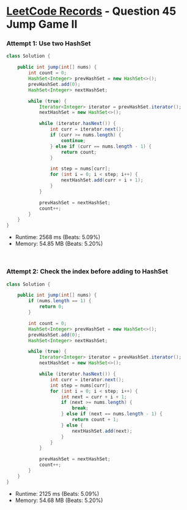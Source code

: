 # [LeetCode Records](../../README.md) - Question 45 Jump Game II

### Attempt 1: Use two HashSet
```java
class Solution {

    public int jump(int[] nums) {
        int count = 0;
        HashSet<Integer> prevHashSet = new HashSet<>();
        prevHashSet.add(0);
        HashSet<Integer> nextHashSet;

        while (true) {
            Iterator<Integer> iterator = prevHashSet.iterator();
            nextHashSet = new HashSet<>();

            while (iterator.hasNext()) {
                int curr = iterator.next();
                if (curr >= nums.length) {
                    continue;
                } else if (curr == nums.length - 1) {
                    return count;
                }

                int step = nums[curr];
                for (int i = 0; i < step; i++) {
                    nextHashSet.add(curr + i + 1);
                }
            }

            prevHashSet = nextHashSet;
            count++;
        }
    }
}
```
- Runtime: 2568 ms (Beats: 5.09%)
- Memory: 54.85 MB (Beats: 5.20%)

<br>

### Attempt 2: Check the index before adding to HashSet
```java
class Solution {

    public int jump(int[] nums) {
        if (nums.length == 1) {
            return 0;
        }

        int count = 0;
        HashSet<Integer> prevHashSet = new HashSet<>();
        prevHashSet.add(0);
        HashSet<Integer> nextHashSet;

        while (true) {
            Iterator<Integer> iterator = prevHashSet.iterator();
            nextHashSet = new HashSet<>();

            while (iterator.hasNext()) {
                int curr = iterator.next();
                int step = nums[curr];
                for (int i = 0; i < step; i++) {
                    int next = curr + i + 1;
                    if (next >= nums.length) {
                        break;
                    } else if (next == nums.length - 1) {
                        return count + 1;
                    } else {
                        nextHashSet.add(next);
                    }
                }
            }

            prevHashSet = nextHashSet;
            count++;
        }
    }
}
```
- Runtime: 2125 ms (Beats: 5.09%)
- Memory: 54.68 MB (Beats: 5.20%)

<br>
